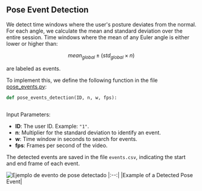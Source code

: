 ## Pose Event Detection

We detect time windows where the user's posture deviates from the normal. For each angle, we calculate the mean and standard deviation over the entire session. Time windows where the mean of any Euler angle is either lower or higher than: 

$$mean_{global} \pm (std_{global} \times n)$$ 

are labeled as events.

To implement this, we define the following function in the file [pose_events.py](https://github.com/BiDAlab/BIOPROCTORING/blob/main/Modules/Pose_Estimation/Code_Pose/pose_events.py):  

```python
def pose_events_detection(ID, n, w, fps):
  
```
Input Parameters:

- **ID**: The user ID. Example: `"1"`.
- **n**: Multiplier for the standard deviation to identify an event.
- **w**: Time window in seconds to search for events.
- **fps**: Frames per second of the video.

The detected events are saved in the file `events.csv`, indicating the start and end frame of each event.

![Ejemplo de evento de pose detectado](https://github.com/BiDAlab/IMPROVE/blob/main/Code/Pose%20Event%20Detection/Video/Event.gif)
|:--:|
|Example of a Detected Pose Event|
